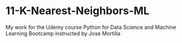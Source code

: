 # 11-K-Nearest-Neighbors-ML
My work for the Udemy course Python for Data Science and Machine Learning Bootcamp instructed by Jose Mortilla
